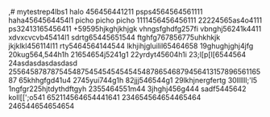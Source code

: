 ,# mytestrep4lbs1
halo 456456441211
psps4564564561111
haha4564564454l1
picho picho picho
1111456456456111
22224565as4o4111
ps32413165456411
+59595hjkghjkhjgk
vhngsfghdfg257fi
vbnghj56241k4411
xdvxcvcvb45414l1
sdrtg65445651544
ftghfg767856775uhkhkjk
jkjklkl456114l11
rty5464564144544
lkhjihjgluilil65464658
19ghughjghj4jfg
20kug564,544h1h
21654654j5241g1
22yrdyt45604h1i
23;l[p[l[6544564
24asdasdasdasdasd
25564587878754548754545454545454878654687945641315789656116587
65khhgfgd41u4
2745yui744g1h
82jjj546544g1
29lkhjnergfertg
30llllll;'l5
1ngfgr225hjtdythdftgyh
2355464551m44
3jhghj456g444
sadf5445642
koll[[';o541
652114564654441641
234654564654465464
246544654654654

